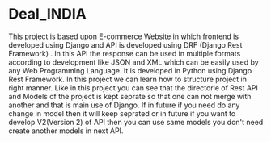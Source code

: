 # Deal_INDIA
This project is based upon E-commerce Website in which frontend is developed using Django and API is developed using DRF (Django Rest Framework) . In this API the response can be used in multiple formats according to development like JSON and XML which can be easily used by any Web Programming Language. It is developed in Python using Django Rest Framework.
In this project we can learn how to structure project in right manner.
Like in this project you can see that the directorie of Rest API and Models of the project is kept seprate so that one can not merge with another and that is main use of Django.
If in future if you need do any change in model then it will keep seprated or in future if you want to develop V2(Version 2) of API then you can use same models you don't need create another models in next API.
